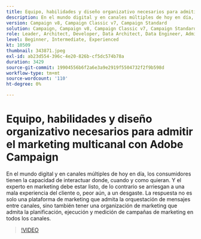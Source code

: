 ```yaml
---
title: Equipo, habilidades y diseño organizativo necesarios para admitir el marketing multicanal con Adobe Campaign
description: En el mundo digital y en canales múltiples de hoy en día, los consumidores tienen la capacidad de interactuar donde, cuando y como quieran.
version: Campaign v8, Campaign Classic v7, Campaign Standard
solution: Campaign, Campaign v8, Campaign Classic v7, Campaign Standard
role: Leader, Architect, Developer, Data Architect, Data Engineer, Admin, User
level: Beginner, Intermediate, Experienced
kt: 10509
thumbnail: 343871.jpeg
exl-id: ab23d554-396c-4e20-826b-cf5dc574b78a
duration: 3429
source-git-commit: 19904556b6f2a6e3a9e2919f5504732f2f9b598d
workflow-type: tm+mt
source-wordcount: '110'
ht-degree: 0%

---
```


# Equipo, habilidades y diseño organizativo necesarios para admitir el marketing multicanal con Adobe Campaign

En el mundo digital y en canales múltiples de hoy en día, los consumidores tienen la capacidad de interactuar donde, cuando y como quieran. Y el experto en marketing debe estar listo, de lo contrario se arriesgan a una mala experiencia del cliente o, peor aún, a un desgaste. La respuesta no es solo una plataforma de marketing que admita la orquestación de mensajes entre canales, sino también tener una organización de marketing que admita la planificación, ejecución y medición de campañas de marketing en todos los canales.

>[!VIDEO](https://video.tv.adobe.com/v/3457044/?quality=12&learn=on&captions=spa)
